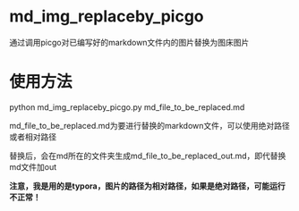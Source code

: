 # md_img_replaceby_picgo
通过调用picgo对已编写好的markdown文件内的图片替换为图床图片

# 使用方法
python md_img_replaceby_picgo.py md_file_to_be_replaced.md

md_file_to_be_replaced.md为要进行替换的markdown文件，可以使用绝对路径或者相对路径

替换后，会在md所在的文件夹生成md_file_to_be_replaced_out.md，即代替换md文件加out

**注意，我是用的是typora，图片的路径为相对路径，如果是绝对路径，可能运行不正常！**
